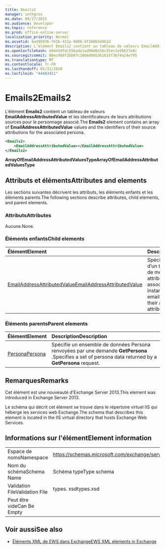 ```yaml
---
title: Emails2
manager: sethgros
ms.date: 09/17/2015
ms.audience: Developer
ms.topic: reference
ms.prod: office-online-server
localization_priority: Normal
ms.assetid: 6ad95936-f61b-431a-9d86-df160b5d4b2d
description: L’élément Emails2 contient un tableau de valeurs EmailAddressAttributedValue et les identificateurs de leurs attributions sources pour le personnage associé.
ms.openlocfilehash: b9445dfdc556ade1ad96d6e56c35ec1e56627e8c
ms.sourcegitcommit: 88ec988f2bb67c1866d06b361615f3674a24e795
ms.translationtype: MT
ms.contentlocale: fr-FR
ms.lasthandoff: 05/31/2020
ms.locfileid: "44463411"
---
```

# <a name="emails2"></a><span data-ttu-id="db604-103">Emails2</span><span class="sxs-lookup"><span data-stu-id="db604-103">Emails2</span></span>

<span data-ttu-id="db604-104">L’élément **Emails2** contient un tableau de valeurs **EmailAddressAttributedValue** et les identificateurs de leurs attributions sources pour le personnage associé.</span><span class="sxs-lookup"><span data-stu-id="db604-104">The **Emails2** element contains an array of **EmailAddressAttributedValue** values and the identifiers of their source attributions for the associated persona.</span></span> 
  
```XML
<Emails2>
    <EmailAddressAttributedValue></EmailAddressAttributedValue>
</Emails2>
```

 <span data-ttu-id="db604-105">**ArrayOfEmailAddressAttributedValuesType**</span><span class="sxs-lookup"><span data-stu-id="db604-105">**ArrayOfEmailAddressAttributedValuesType**</span></span>
## <a name="attributes-and-elements"></a><span data-ttu-id="db604-106">Attributs et éléments</span><span class="sxs-lookup"><span data-stu-id="db604-106">Attributes and elements</span></span>

<span data-ttu-id="db604-107">Les sections suivantes décrivent les attributs, les éléments enfants et les éléments parents.</span><span class="sxs-lookup"><span data-stu-id="db604-107">The following sections describe attributes, child elements, and parent elements.</span></span>
  
### <a name="attributes"></a><span data-ttu-id="db604-108">Attributs</span><span class="sxs-lookup"><span data-stu-id="db604-108">Attributes</span></span>

<span data-ttu-id="db604-109">Aucune.</span><span class="sxs-lookup"><span data-stu-id="db604-109">None.</span></span>
  
### <a name="child-elements"></a><span data-ttu-id="db604-110">Éléments enfants</span><span class="sxs-lookup"><span data-stu-id="db604-110">Child elements</span></span>

|<span data-ttu-id="db604-111">**Élément**</span><span class="sxs-lookup"><span data-stu-id="db604-111">**Element**</span></span>|<span data-ttu-id="db604-112">**Description**</span><span class="sxs-lookup"><span data-stu-id="db604-112">**Description**</span></span>|
|:-----|:-----|
|[<span data-ttu-id="db604-113">EmailAddressAttributedValue</span><span class="sxs-lookup"><span data-stu-id="db604-113">EmailAddressAttributedValue</span></span>](emailaddressattributedvalue.md) <br/> |<span data-ttu-id="db604-114">Spécifie une instance d’un tableau d’adresses de messagerie et les attributions associées.</span><span class="sxs-lookup"><span data-stu-id="db604-114">Specifies an instance of an array of email addresses and their associated attributions.</span></span>  <br/> |
   
### <a name="parent-elements"></a><span data-ttu-id="db604-115">Éléments parents</span><span class="sxs-lookup"><span data-stu-id="db604-115">Parent elements</span></span>

|<span data-ttu-id="db604-116">**Élément**</span><span class="sxs-lookup"><span data-stu-id="db604-116">**Element**</span></span>|<span data-ttu-id="db604-117">**Description**</span><span class="sxs-lookup"><span data-stu-id="db604-117">**Description**</span></span>|
|:-----|:-----|
|[<span data-ttu-id="db604-118">Persona</span><span class="sxs-lookup"><span data-stu-id="db604-118">Persona</span></span>](persona.md) <br/> |<span data-ttu-id="db604-119">Spécifie un ensemble de données Persona renvoyées par une demande **GetPersona** .</span><span class="sxs-lookup"><span data-stu-id="db604-119">Specifies a set of persona data returned by a **GetPersona** request.</span></span>  <br/> |
   
## <a name="remarks"></a><span data-ttu-id="db604-120">Remarques</span><span class="sxs-lookup"><span data-stu-id="db604-120">Remarks</span></span>

<span data-ttu-id="db604-121">Cet élément est une nouveauté d'Exchange Server 2013.</span><span class="sxs-lookup"><span data-stu-id="db604-121">This element was introduced in Exchange Server 2013.</span></span>
  
<span data-ttu-id="db604-122">Le schéma qui décrit cet élément se trouve dans le répertoire virtuel IIS qui héberge les services web Exchange.</span><span class="sxs-lookup"><span data-stu-id="db604-122">The schema that describes this element is located in the IIS virtual directory that hosts Exchange Web Services.</span></span>
  
## <a name="element-information"></a><span data-ttu-id="db604-123">Informations sur l'élément</span><span class="sxs-lookup"><span data-stu-id="db604-123">Element information</span></span>

|||
|:-----|:-----|
|<span data-ttu-id="db604-124">Espace de noms</span><span class="sxs-lookup"><span data-stu-id="db604-124">Namespace</span></span>  <br/> |https://schemas.microsoft.com/exchange/services/2006/types  <br/> |
|<span data-ttu-id="db604-125">Nom du schéma</span><span class="sxs-lookup"><span data-stu-id="db604-125">Schema Name</span></span>  <br/> |<span data-ttu-id="db604-126">Schéma type</span><span class="sxs-lookup"><span data-stu-id="db604-126">Type schema</span></span>  <br/> |
|<span data-ttu-id="db604-127">Validation File</span><span class="sxs-lookup"><span data-stu-id="db604-127">Validation File</span></span>  <br/> |<span data-ttu-id="db604-128">types. xsd</span><span class="sxs-lookup"><span data-stu-id="db604-128">types.xsd</span></span>  <br/> |
|<span data-ttu-id="db604-129">Peut être vide</span><span class="sxs-lookup"><span data-stu-id="db604-129">Can Be Empty</span></span>  <br/> ||
   
## <a name="see-also"></a><span data-ttu-id="db604-130">Voir aussi</span><span class="sxs-lookup"><span data-stu-id="db604-130">See also</span></span>



- [<span data-ttu-id="db604-131">Éléments XML de EWS dans Exchange</span><span class="sxs-lookup"><span data-stu-id="db604-131">EWS XML elements in Exchange</span></span>](ews-xml-elements-in-exchange.md)

